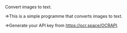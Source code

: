 Convert images to text.

=>This is a simple programme that converts images to text.

=>Generate your API key from https://ocr.space/OCRAPI.

     
